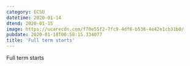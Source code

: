 ```yaml
---
category: ECSU
datetime: 2020-01-14
dtend: 2020-01-15
image: https://ucarecdn.com/f70e55f2-7fc9-4df8-b536-4e42e1cb31b0/
pubdate: 2020-01-18T00:58:15.334077
title: 'Full term starts'
---
```

Full term starts